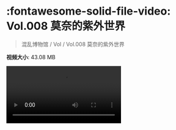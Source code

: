 # :fontawesome-solid-file-video: Vol.008 莫奈的紫外世界

> 混乱博物馆 / Vol / Vol.008 莫奈的紫外世界

**视频大小**: 43.08 MB

<div class="video"><video src="https://file.hsyhx.top/archive/混乱博物馆/Vol/Vol.008 莫奈的紫外世界.mp4" controls preload>🤔 您的浏览器不支持 video 标签</video></div>